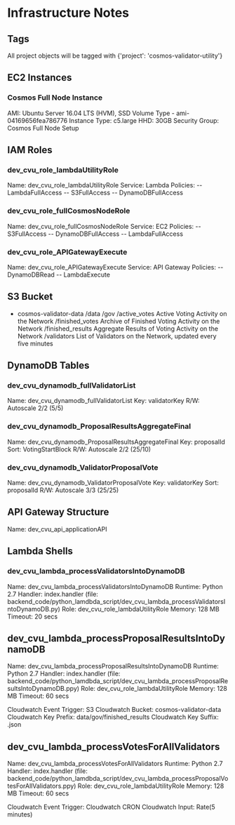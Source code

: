 # Infrastructure Notes

## Tags

All project objects will be tagged with {'project': 'cosmos-validator-utility'}

## EC2 Instances

### Cosmos Full Node Instance

AMI: Ubuntu Server 16.04 LTS (HVM), SSD Volume Type - ami-04169656fea786776
Instance Type: c5.large
HHD: 30GB
Security Group: Cosmos Full Node Setup

## IAM Roles

### dev_cvu_role_lambdaUtilityRole

Name: dev_cvu_role_lambdaUtilityRole
Service: Lambda
Policies:
-- LambdaFullAccess
-- S3FullAccess
-- DynamoDBFullAccess

### dev_cvu_role_fullCosmosNodeRole

Name: dev_cvu_role_fullCosmosNodeRole
Service: EC2
Policies:
-- S3FullAccess
-- DynamoDBFullAccess
-- LambdaFullAccess

### dev_cvu_role_APIGatewayExecute

Name: dev_cvu_role_APIGatewayExecute
Service: API Gateway
Policies:
-- DynamoDBRead
-- LambdaExecute

## S3 Bucket

- cosmos-validator-data
  /data
    /gov
      /active_votes
        Active Voting Activity on the Network
      /finished_votes
        Archive of Finished Voting Activity on the Network
      /finished_results
        Aggregate Results of Voting Activity on the Network
    /validators
      List of Validators on the Network, updated every five minutes

## DynamoDB Tables

### dev_cvu_dynamodb_fullValidatorList

Name: dev_cvu_dynamodb_fullValidatorList
Key: validatorKey
R/W: Autoscale 2/2 (5/5)

### dev_cvu_dynamodb_ProposalResultsAggregateFinal
Name: dev_cvu_dynamodb_ProposalResultsAggregateFinal
Key: proposalId
Sort: VotingStartBlock
R/W: Autoscale 2/2 (25/10)

### dev_cvu_dynamodb_ValidatorProposalVote
Name: dev_cvu_dynamodb_ValidatorProposalVote
Key: validatorKey
Sort: proposalId
R/W: Autoscale 3/3 (25/25)

## API Gateway Structure

Name: dev_cvu_api_applicationAPI

## Lambda Shells

### dev_cvu_lambda_processValidatorsIntoDynamoDB

Name: dev_cvu_lambda_processValidatorsIntoDynamoDB
Runtime: Python 2.7
Handler: index.handler
(file: backend_code/python_lamdbda_script/dev_cvu_lambda_processValidatorsIntoDynamoDB.py)
Role: dev_cvu_role_lambdaUtilityRole
Memory: 128 MB
Timeout: 20 secs

## dev_cvu_lambda_processProposalResultsIntoDynamoDB

Name: dev_cvu_lambda_processProposalResultsIntoDynamoDB
Runtime: Python 2.7
Handler: index.handler
(file: backend_code/python_lamdbda_script/dev_cvu_lambda_processProposalResultsIntoDynamoDB.ppy)
Role: dev_cvu_role_lambdaUtilityRole
Memory: 128 MB
Timeout: 60 secs

Cloudwatch Event Trigger: S3
Cloudwatch Bucket: cosmos-validator-data
Cloudwatch Key Prefix: data/gov/finished_results
Cloudwatch Key Suffix: .json

## dev_cvu_lambda_processVotesForAllValidators

Name: dev_cvu_lambda_processVotesForAllValidators
Runtime: Python 2.7
Handler: index.handler
(file: backend_code/python_lamdbda_script/dev_cvu_lambda_processProposalVotesForAllValidators.ppy)
Role: dev_cvu_role_lambdaUtilityRole
Memory: 128 MB
Timeout: 60 secs

Cloudwatch Event Trigger: Cloudwatch CRON
Cloudwatch Input: Rate(5 minutes)
